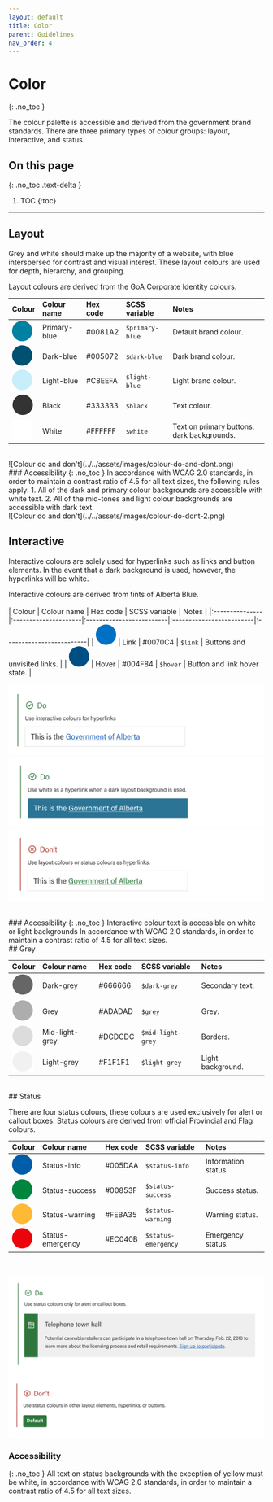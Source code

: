 ```yaml
---
layout: default
title: Color
parent: Guidelines
nav_order: 4
---
```


# Color
{: .no_toc }

The colour palette is accessible and derived from the government brand standards.
There are three primary types of colour groups: layout, interactive, and status.

## On this page
{: .no_toc .text-delta }

1. TOC
{:toc}

---


## Layout
Grey and white should make up the majority of a website, with blue interspersed for contrast and visual interest. These layout colours are used for depth, hierarchy, and grouping.

Layout colours are derived from the GoA Corporate Identity colours.
<br>

| Colour  | Colour name   | Hex code | SCSS variable | Notes |
|:---------------|:---------------------|:-------------------------|:-------------------------|:-------------------------|
| ![#0081A2](../../assets/images/primary-blue.png) | Primary-blue | #0081A2 |  `$primary-blue` | Default brand colour. |
| ![#005072](../../assets/images/dark-blue.png)  | Dark-blue | #005072 | `$dark-blue` | Dark brand colour. |
| ![#C8EEFA](../../assets/images/light-blue.png)  | Light-blue | #C8EEFA | `$light-blue` | Light brand colour. |
| ![#333333](../../assets/images/black.png)  | Black | #333333 | `$black` | Text colour. |
| ![#FFFFFF](../../assets/images/white.png)  | White | #FFFFFF | `$white` | Text on primary buttons, dark backgrounds. |
<br>
![Colour do and don't](../../assets/images/colour-do-and-dont.png)
<br>
### Accessibility
{: .no_toc }
In accordance with WCAG 2.0 standards, in order to maintain a contrast ratio of 4.5 for all text sizes, the following rules apply:
1. All of the dark and primary colour backgrounds are accessible with white text.
2. All of the mid-tones and light colour backgrounds are accessible with dark text.
<br>
![Colour do and don't](../../assets/images/colour-do-dont-2.png)
<br>

## Interactive

Interactive colours are solely used for hyperlinks such as links and button elements. In the event that a dark background is used, however, the hyperlinks will be white.

Interactive colours are derived from tints of Alberta Blue.
<br><br>
| Colour  | Colour name   | Hex code | SCSS variable | Notes |
|:---------------|:---------------------|:-------------------------|:-------------------------|:-------------------------|
| ![#0070C4](../../assets/images/link.png) | Link | #0070C4 |  `$link` | Buttons and unvisited links. |
| ![#004F84](../../assets/images/hover.png) | Hover | #004F84 |  `$hover` | Button and link hover state. |

![Interactive do](../../assets/images/interactive-do-1.png)
![Interactive do](../../assets/images/interactive-do-2.png)
![Interactive don't](../../assets/images/interactive-dont-1.png)

<br>
### Accessibility
{: .no_toc }
Interactive colour text is accessible on white or light backgrounds In accordance with WCAG 2.0 standards, in order to maintain a contrast ratio of 4.5 for all text sizes.
<br>
## Grey

| Colour  | Colour name   | Hex code | SCSS variable | Notes |
|:---------------|:---------------------|:-------------------------|:-------------------------|:-------------------------|
| ![#666666](../../assets/images/dark-grey.png) | Dark-grey | #666666 |  `$dark-grey` | Secondary text. |
| ![#ADADAD](../../assets/images/grey.png) | Grey | #ADADAD |  `$grey` | Grey. |
| ![#DCDCDC](../../assets/images/mid-light-grey.png) | Mid-light-grey | #DCDCDC |  `$mid-light-grey` | Borders. |
| ![#F1F1F1](../../assets/images/light-grey.png) | Light-grey | #F1F1F1 |  `$light-grey` | Light background. |
<br>
## Status

There are four status colours, these colours are used exclusively for alert or callout boxes. Status colours are derived from official Provincial and Flag colours.

| Colour  | Colour name   | Hex code | SCSS variable | Notes |
|:---------------|:---------------------|:-------------------------|:-------------------------|:-------------------------|
| ![#005DAA](../../assets/images/status-info.png) | Status-info | #005DAA |  `$status-info` | Information status. |
| ![#00853F](../../assets/images/status-success.png) | Status-success | #00853F |  `$status-success` | Success status. |
| ![#FEBA35](../../assets/images/status-warning.png) | Status-warning | #FEBA35 |  `$status-warning` | Warning status. |
| ![#EC040B](../../assets/images/status-emergency.png) | Status-emergency | #EC040B |  `$status-emergency` | Emergency status. |
<br>

![Status do](../../assets/images/status-do-1.png)
![Status don't](../../assets/images/status-dont-1.png)


### Accessibility
{: .no_toc }
All text on status backgrounds with the exception of yellow must be white, in accordance with WCAG 2.0 standards, in order to maintain a contrast ratio of 4.5 for all text sizes.
